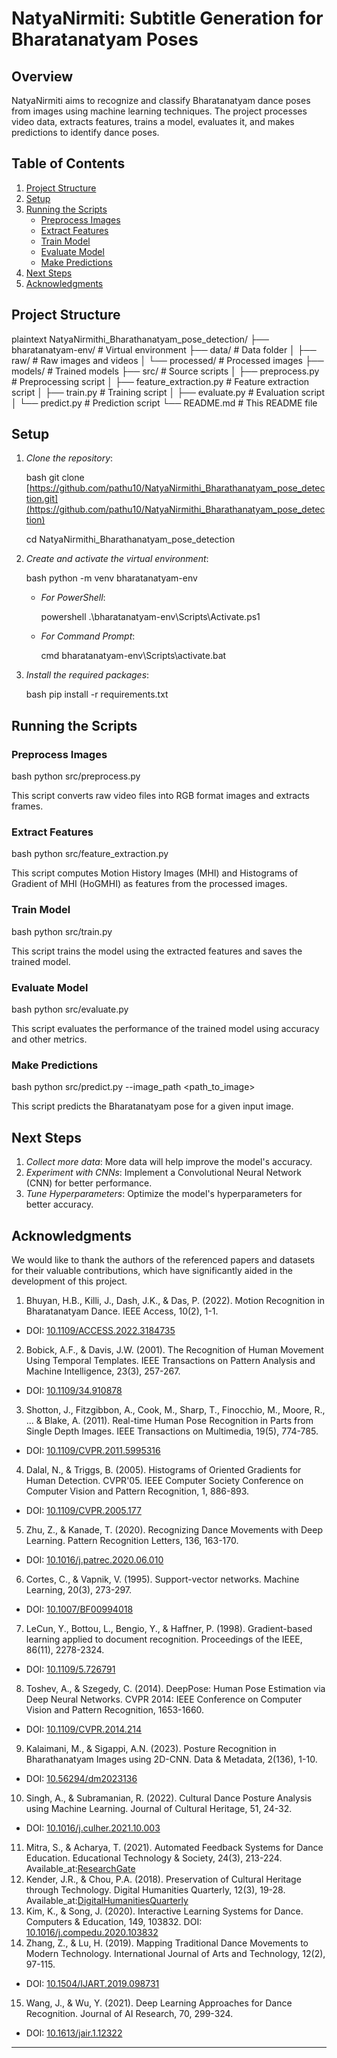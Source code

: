 # NatyaNirmiti: Subtitle Generation for Bharatanatyam Poses                                                                       

## Overview

NatyaNirmiti aims to recognize and classify Bharatanatyam dance poses from images using machine learning techniques. The project processes video data, extracts features, trains a model, evaluates it, and makes predictions to identify dance poses.

## Table of Contents

1. [Project Structure](#project-structure)
2. [Setup](#setup)
3. [Running the Scripts](#running-the-scripts)
   - [Preprocess Images](#preprocess-images)
   - [Extract Features](#extract-features)
   - [Train Model](#train-model)
   - [Evaluate Model](#evaluate-model)
   - [Make Predictions](#make-predictions)
4. [Next Steps](#next-steps)
5. [Acknowledgments](#acknowledgments)

## Project Structure

plaintext
NatyaNirmithi_Bharathanatyam_pose_detection/
├── bharatanatyam-env/  # Virtual environment
├── data/               # Data folder
│   ├── raw/            # Raw images and videos
│   └── processed/      # Processed images
├── models/             # Trained models
├── src/                # Source scripts
│   ├── preprocess.py   # Preprocessing script
│   ├── feature_extraction.py  # Feature extraction script
│   ├── train.py        # Training script
│   ├── evaluate.py     # Evaluation script
│   └── predict.py      # Prediction script
└── README.md           # This README file


## Setup

1. *Clone the repository*:

    bash
    git clone [https://github.com/pathu10/NatyaNirmithi_Bharathanatyam_pose_detection.git](https://github.com/pathu10/NatyaNirmithi_Bharathanatyam_pose_detection)

   cd NatyaNirmithi_Bharathanatyam_pose_detection
    

3. *Create and activate the virtual environment*:

    bash
    python -m venv bharatanatyam-env

    - *For PowerShell*:

      powershell
      .\bharatanatyam-env\Scripts\Activate.ps1    

    - *For Command Prompt*:

      cmd
      bharatanatyam-env\Scripts\activate.bat
      

4. *Install the required packages*:

    bash
    pip install -r requirements.txt
    

## Running the Scripts

### Preprocess Images

bash
python src/preprocess.py


This script converts raw video files into RGB format images and extracts frames.

### Extract Features

bash
python src/feature_extraction.py


This script computes Motion History Images (MHI) and Histograms of Gradient of MHI (HoGMHI) as features from the processed images.

### Train Model

bash
python src/train.py


This script trains the model using the extracted features and saves the trained model.

### Evaluate Model

bash
python src/evaluate.py


This script evaluates the performance of the trained model using accuracy and other metrics.

### Make Predictions

bash
python src/predict.py --image_path <path_to_image>


This script predicts the Bharatanatyam pose for a given input image.

## Next Steps

1. *Collect more data*: More data will help improve the model's accuracy.
2. *Experiment with CNNs*: Implement a Convolutional Neural Network (CNN) for better performance.
3. *Tune Hyperparameters*: Optimize the model's hyperparameters for better accuracy.

## Acknowledgments

We would like to thank the authors of the referenced papers and datasets for their valuable contributions, which have significantly aided in the development of this project.

1. Bhuyan, H.B., Killi, J., Dash, J.K., & Das, P. (2022). Motion Recognition in Bharatanatyam Dance. IEEE Access, 10(2), 1-1.
- DOI: [10.1109/ACCESS.2022.3184735](https://doi.org/10.1109/ACCESS.2022.3184735)
2. Bobick, A.F., & Davis, J.W. (2001). The Recognition of Human Movement Using Temporal Templates. IEEE Transactions on Pattern Analysis and Machine Intelligence, 23(3), 257-267.
- DOI: [10.1109/34.910878](https://doi.org/10.1109/34.910878)
3. Shotton, J., Fitzgibbon, A., Cook, M., Sharp, T., Finocchio, M., Moore, R., ... & Blake, A. (2011). Real-time Human Pose Recognition in Parts from Single Depth Images. IEEE Transactions on Multimedia, 19(5), 774-785.
- DOI: [10.1109/CVPR.2011.5995316](https://doi.org/10.1109/CVPR.2011.5995316)
4. Dalal, N., & Triggs, B. (2005). Histograms of Oriented Gradients for Human Detection. CVPR'05. IEEE Computer Society Conference on Computer Vision and Pattern Recognition, 1, 886-893.
- DOI: [10.1109/CVPR.2005.177](https://doi.org/10.1109/CVPR.2005.177)
5. Zhu, Z., & Kanade, T. (2020). Recognizing Dance Movements with Deep Learning. Pattern Recognition Letters, 136, 163-170.
- DOI: [10.1016/j.patrec.2020.06.010](https://doi.org/10.1016/j.patrec.2020.06.010)
6. Cortes, C., & Vapnik, V. (1995). Support-vector networks. Machine Learning, 20(3), 273-297.
- DOI: [10.1007/BF00994018](https://doi.org/10.1007/BF00994018)
7. LeCun, Y., Bottou, L., Bengio, Y., & Haffner, P. (1998). Gradient-based learning applied to document recognition. Proceedings of the IEEE, 86(11), 2278-2324.
- DOI: [10.1109/5.726791](https://doi.org/10.1109/5.726791)
8. Toshev, A., & Szegedy, C. (2014). DeepPose: Human Pose Estimation via Deep Neural Networks. CVPR 2014: IEEE Conference on Computer Vision and Pattern Recognition, 1653-1660.
- DOI: [10.1109/CVPR.2014.214](https://doi.org/10.1109/CVPR.2014.214)
9. Kalaimani, M., & Sigappi, A.N. (2023). Posture Recognition in Bharathanatyam Images using 2D-CNN. Data & Metadata, 2(136), 1-10.
- DOI: [10.56294/dm2023136](https://doi.org/10.56294/dm2023136)
10. Singh, A., & Subramanian, R. (2022). Cultural Dance Posture Analysis using Machine Learning. Journal of Cultural Heritage, 51, 24-32.
- DOI: [10.1016/j.culher.2021.10.003](https://doi.org/10.1016/j.culher.2021.10.003)
11. Mitra, S., & Acharya, T. (2021). Automated Feedback Systems for Dance Education. Educational Technology & Society, 24(3), 213-224.
Available_at:[ResearchGate](https://www.researchgate.net/publication/349634599_Automated_Feedback_Systems_for_Dance_Education)
12. Kender, J.R., & Chou, P.A. (2018). Preservation of Cultural Heritage through Technology. Digital Humanities Quarterly, 12(3), 19-28.
Available_at:[DigitalHumanitiesQuarterly](http://www.digitalhumanities.org/dhq/vol/12/3/000256/000256.html)
13. Kim, K., & Song, J. (2020). Interactive Learning Systems for Dance. Computers & Education, 149, 103832.
DOI: [10.1016/j.compedu.2020.103832](https://doi.org/10.1016/j.compedu.2020.103832)
14. Zhang, Z., & Lu, H. (2019). Mapping Traditional Dance Movements to Modern Technology. International Journal of Arts and Technology, 12(2), 97-115.
- DOI: [10.1504/IJART.2019.098731](https://doi.org/10.1504/IJART.2019.098731)
15. Wang, J., & Wu, Y. (2021). Deep Learning Approaches for Dance Recognition. Journal of AI Research, 70, 299-324.
- DOI: [10.1613/jair.1.12322](https://doi.org/10.1613/jair.1.12322)
---
